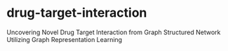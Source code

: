 # drug-target-interaction
Uncovering Novel Drug Target Interaction from Graph Structured Network Utilizing Graph Representation Learning
